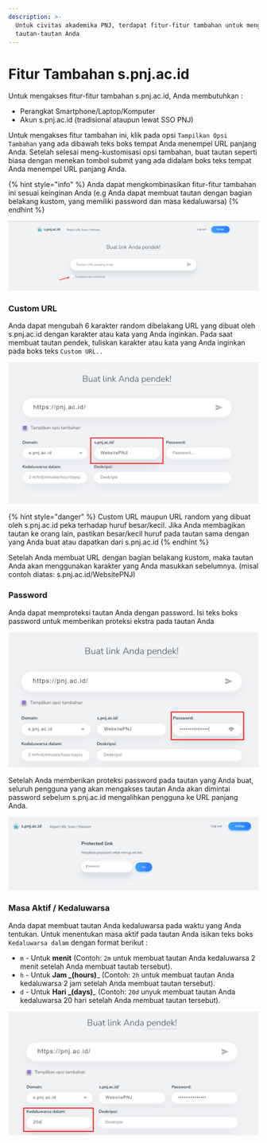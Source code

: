 ```yaml
---
description: >-
  Untuk civitas akademika PNJ, terdapat fitur-fitur tambahan untuk mengelola
  tautan-tautan Anda
---
```


# Fitur Tambahan s.pnj.ac.id

Untuk mengakses fitur-fitur tambahan s.pnj.ac.id, Anda membutuhkan :

* Perangkat Smartphone/Laptop/Komputer
* Akun s.pnj.ac.id (tradisional ataupun lewat SSO PNJ)

Untuk mengakses fitur tambahan ini, klik pada opsi `Tampilkan Opsi Tambahan` yang ada dibawah teks boks tempat Anda menempel URL panjang Anda. Setelah selesai meng-kustomisasi opsi tambahan, buat tautan seperti biasa dengan menekan tombol submit yang ada didalam boks teks tempat Anda menempel URL panjang Anda.

{% hint style="info" %}
Anda dapat mengkombinasikan fitur-fitur tambahan ini sesuai keinginan Anda (e.g Anda dapat membuat tautan dengan bagian belakang kustom, yang memiliki password dan masa kedaluwarsa)
{% endhint %}

![](<../.gitbook/assets/image (17).png>)

### Custom URL

Anda dapat mengubah 6 karakter random dibelakang URL yang dibuat oleh s.pnj.ac.id dengan karakter atau kata yang Anda inginkan. Pada saat membuat tautan pendek, tuliskan karakter atau kata yang Anda inginkan pada boks teks `Custom URL..`

![](<../.gitbook/assets/image (18).png>)

{% hint style="danger" %}
Custom URL maupun URL random yang dibuat oleh s.pnj.ac.id peka terhadap huruf besar/kecil. Jika Anda membagikan tautan ke orang lain, pastikan besar/kecil huruf pada tautan sama dengan yang Anda buat atau dapatkan dari s.pnj.ac.id
{% endhint %}

Setelah Anda membuat URL dengan bagian belakang kustom, maka tautan Anda akan menggunakan karakter yang Anda masukkan sebelumnya. (misal contoh diatas: s.pnj.ac.id/WebsitePNJ)

### Password

Anda dapat memproteksi tautan Anda dengan password. Isi teks boks password untuk memberikan proteksi ekstra pada tautan Anda

![](<../.gitbook/assets/image (14).png>)

Setelah Anda memberikan proteksi password pada tautan yang Anda buat, seluruh pengguna yang akan mengakses tautan Anda akan dimintai password sebelum s.pnj.ac.id mengalihkan pengguna ke URL panjang Anda.

![](<../.gitbook/assets/image (10).png>)

### Masa Aktif / Kedaluwarsa

Anda dapat membuat tautan Anda kedaluwarsa pada waktu yang Anda tentukan. Untuk menentukan masa aktif pada tautan Anda isikan teks boks `Kedaluwarsa dalam` dengan format berikut :

* `m` - Untuk **menit** (Contoh: `2m` untuk membuat tautan Anda kedaluwarsa 2 menit setelah Anda membuat tautab tersebut).
* `h` - Untuk **Jam **_**(hours)**_ (Contoh: `2h` untuk membuat tautan Anda kedaluwarsa 2 jam setelah Anda membuat tautan tersebut).
* `d` - Untuk **Hari **_**(days)**_ (Contoh: `20d` unyuk membuat tautan Anda kedaluwarsa 20 hari setelah Anda membuat tautan tersebut).

![](<../.gitbook/assets/image (4).png>)

